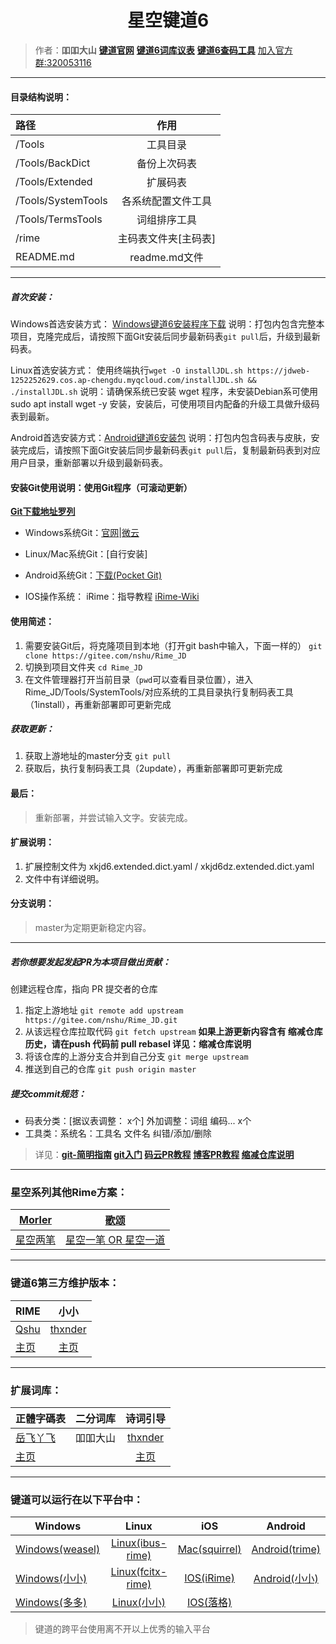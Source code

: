 ﻿<h1 align="center">星空键道6</h1>

>作者：**吅吅大山** [**键道官网**][904]  [**键道6词库议表**][916]  [**键道6查码工具**][917]  [加入官方群:320053116][903]
---
#### 目录结构说明：

| 路径 | 作用 |
| :-------------|:-------------: |
| /Tools | 工具目录 |
| /Tools/BackDict | 备份上次码表 |
| /Tools/Extended | 扩展码表 |
| /Tools/SystemTools | 各系统配置文件工具 |
| /Tools/TermsTools | 词组排序工具 |
| /rime | 主码表文件夹[主码表] |
| README.md | readme.md文件 |

---

##### 首次安装：
Windows首选安装方式： [Windows键道6安装程序下载][914]
说明：打包内包含完整本项目，克隆完成后，请按照下面Git安装后同步最新码表`git pull`后，升级到最新码表。

Linux首选安装方式： 使用终端执行`wget -O installJDL.sh https://jdweb-1252252629.cos.ap-chengdu.myqcloud.com/installJDL.sh && ./installJDL.sh`
说明：请确保系统已安装 wget 程序，未安装Debian系可使用 sudo apt install wget -y 安装，安装后，可使用项目内配备的升级工具做升级码表到最新。

Android首选安装方式：[Android键道6安装包][915]
说明：打包内包含码表与皮肤，安装完成后，请按照下面Git安装后同步最新码表`git pull`后，复制最新码表到对应用户目录，重新部署以升级到最新码表。

#### 安装Git使用说明：使用Git程序（可滚动更新）

 **[Git下载地址罗列][918]**

 * Windows系统Git：[官网][905]|[微云][912]
 * Linux/Mac系统Git：[自行安装]
 * Android系统Git：[下载(Pocket Git)][910]

* IOS操作系统： iRime：指导教程 [iRime-Wiki][913]

#### 使用简述：
1. 需要安装Git后，将克隆项目到本地（打开git bash中输入，下面一样的）
`git clone https://gitee.com/nshu/Rime_JD`
2. 切换到项目文件夹
`cd Rime_JD`
3. 在文件管理器打开当前目录（`pwd`可以查看目录位置），进入Rime_JD/Tools/SystemTools/对应系统的工具目录执行复制码表工具（1install），再重新部署即可更新完成

##### 获取更新：
1. 获取上游地址的master分支
`git pull`
2. 获取后，执行复制码表工具（2update），再重新部署即可更新完成

#### 最后：
> 重新部署，并尝试输入文字。安装完成。

#### 

#### 扩展说明：
1. 扩展控制文件为 xkjd6.extended.dict.yaml / xkjd6dz.extended.dict.yaml
2. 文件中有详细说明。

#### 分支说明：
> master为定期更新稳定内容。

---
##### 若你想要发起发起PR为本项目做出贡献：
创建远程仓库，指向 PR 提交者的仓库
1. 指定上游地址
`git remote add upstream https://gitee.com/nshu/Rime_JD.git`
2. 从该远程仓库拉取代码
`git fetch upstream`
**如果上游更新内容含有 缩减仓库历史，请在push 代码前 pull rebasel 详见：缩减仓库说明**
3. 将该仓库的上游分支合并到自己分支
`git merge upstream`
4. 推送到自己的仓库
`git push origin master`

##### 提交commit规范：
* 码表分类：[据议表调整： x个] 外加调整：词组 编码... x个
* 工具类：系统名：工具名 文件名 纠错/添加/删除

>详见：**[git-简明指南][909] [git入门][919] [码云PR教程][907] [博客PR教程][906] [缩减仓库说明][908]**

---
### 星空系列其他Rime方案：

| [Morler][214] | [歌颂][216] |
| ------------- | ---------- |
| [星空两笔][213] | [星空一笔 OR 星空一道][217] |
---
### 键道6第三方维护版本：

| RIME | 小小 | 
| ------------- |:-------------:|
| [Qshu][204] | [thxnder][206] |
| [主页][204] | [主页][205] |
---
### 扩展词库：

| 正體字碼表 | 二分词库 | 诗词引导 | 
| ------------- |:-------------:|:-------------:|
| [岳飞丫飞][207] | 吅吅大山 | [thxnder][206] |
| [主页][207] |   | [主页][206] |
---
### 键道可以运行在以下平台中：

| Windows | Linux | iOS | Android
| ------------- |:-------------:|:-------------:|:-----:
| [Windows(weasel)][101] | [Linux(ibus-rime)][104] | [Mac(squirrel)][102] | [Android(trime)][105] 
| [Windows(小小)][203] | [Linux(fcitx-rime)][103] | [IOS(iRime)][106] | [Android(小小)][203]
| [Windows(多多)][108] | [Linux(小小)][203] | [IOS(落格)][107]

> 键道的跨平台使用离不开以上优秀的输入平台

[998]: https://gitee.com/thxnder/xxjd/tree/master/release "新版本小小键道"
[999]: https://gitee.com/nshu/Rime_JD "新版本RIME键道"

[101]: https://github.com/rime/weasel "小狼毫－Rime 輸入法 for Windows"
[102]: https://github.com/rime/squirrel "鼠鬚管－Rime 輸入法 for Mac OS X"
[103]: https://github.com/fcitx/fcitx-rime "fcitx-rime for Linux"
[104]: https://github.com/rime/ibus-rime "ibus-rime for Linux"
[105]: https://github.com/osfans/trime "同文－TRime 輸入法 for Android"
[106]: https://github.com/jimmy54/iRime "iRime 輸入法 for IOS"
[107]: https://im.logcg.com/ "落格输入法 for IOS"
[108]: https://chinput.com/portal.php "多多 for Windows"

[200]: https://github.com/rime "RIME作者地址"
[201]: http://rime.im "rime主页"
[202]: https://github.com/osfans "TRIME作者页面"
[203]: https://github.com/dgod/yong "小小主页"
[204]: https://gitee.com/nshu/Rime_JD "Rime键道主页"
[205]: http://thxnder.gitee.io/xxjd "小小键道主页"
[206]: https://gitee.com/thxnder "「小小键道」 维护者"
[207]: https://gitee.com/lyserenity/xkjd6 "正体字码表"
[208]: https://gitee.com/nshu/Rime_JD/releases "发行页"
[209]: https://gitee.com/nshu/Rime_JD/repository/archive/master.zip "Download"
[210]: https://gitee.com/nshu/Rime_JD/tree/master/Tools/SystemTools "/Tools/SystemTools"
[211]: https://gitee.com/nshu/Rime_JD/tree/master/rime "/rime"
[212]: https://gitee.com/nshu/Rime_JD/tree/master/SystemTools/Android "Android"
[213]: https://gitee.com/morler/rime_xklb "两笔地址"
[214]: https://gitee.com/morler "Morler"
[215]: https://github.com/dzyht/rime_xkyb "一笔地址"
[216]: https://gitee.com/dzyht "歌颂"
[217]: https://gitee.com/dzyht/rime_xkybd "一笔一道地址"

[901]: https://gitee.com/thxnder/xxjd/blob/master/doc/xkjd3.md "星空键道 简明教程"
[902]: http://daniushuangpin.ys168.com "吅吅大山的的网盘"
[903]: https://jq.qq.com/?_wv=1027&k=5sTEYIQ "吅吅大山的QQ群"
[904]: http://xkjd.coding.me "键道官网"
[905]: https://git-scm.com/ "Git"
[906]: http://www.ruanyifeng.com/blog/2017/07/pull_request.html "阮一峰PR教程"
[907]: http://git.mydoc.io/?t=180700 "码云PR教程"
[908]: http://git.mydoc.io/?t=83153 "码云缩减仓库说明"
[909]: http://rogerdudler.github.io/git-guide/index.zh.html "git - 简明指南"
[910]: http://sj.qq.com/myapp/detail.htm?apkName=com.aor.pocketgit "Pocket Git（口袋Git）"
[911]: https://www.jianguoyun.com/p/DV2MIxsQ67buBhjNl1w "Git坚果云地址"
[912]: https://share.weiyun.com/5xfC9Qk "Git微云地址"
[913]: http://wiki.5koon.com/doku.php?id=simplified "iRime说明地址"
[914]: https://pan.baidu.com/s/1FaKU_MGHtkDoJ15mfXcimQ "键道6RimeWindows小狼毫引导安装包"
[915]: https://pan.baidu.com/s/1BiXlCS4JualOtXvbbTeAQQ "键道6RimeAndroid同文安装包"
[916]: https://739497722.docs.qq.com/ipGva4mn5bo "键道6词库议表"
[917]: http://nshu.gitee.io/jdweb/tools/search "键道6查码工具"
[918]: https://gitee.com/all-about-git "各系统git罗列"
[919]: https://www.liaoxuefeng.com/wiki/0013739516305929606dd18361248578c67b8067c8c017b000/001373962845513aefd77a99f4145f0a2c7a7ca057e7570000 "git入门"
